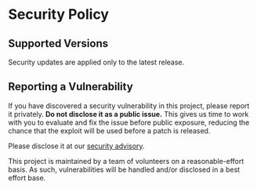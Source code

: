 # Security Policy

## Supported Versions

Security updates are applied only to the latest release.

## Reporting a Vulnerability

If you have discovered a security vulnerability in this project, please report it privately. **Do not disclose it as a public issue.** This gives us time to work with you to evaluate and fix the issue before public exposure, reducing the chance that the exploit will be used before a patch is released.

Please disclose it at our [security advisory](https://github.com/golang/appengine/security/advisories/new).

This project is maintained by a team of volunteers on a reasonable-effort basis. As such, vulnerabilities will be handled and/or disclosed in a best effort base.
